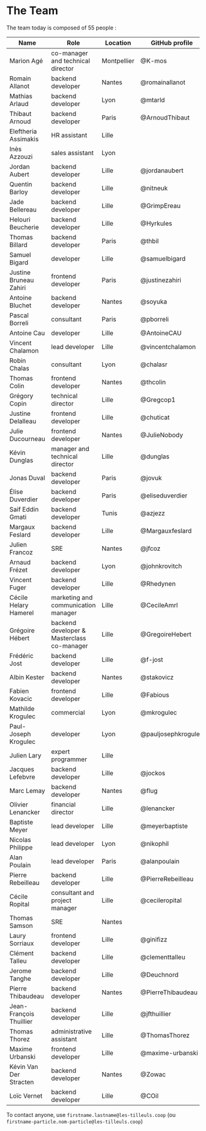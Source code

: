 # The Team

The team today is composed of 55 people :

| Name                    | Role                                       | Location    | GitHub profile      |
| ----------------------- | ------------------------------------------ | ----------- | ------------------- |
| Marion Agé              | co-manager and technical director          | Montpellier | @K-mos              |
| Romain Allanot          | backend developer                          | Nantes      | @romainallanot      |
| Mathias Arlaud          | backend developer                          | Lyon        | @mtarld             |
| Thibaut Arnoud          | backend developer                          | Paris       | @ArnoudThibaut      |
| Eleftheria Assimakis    | HR assistant                               | Lille       |                     |
| Inès Azzouzi            | sales assistant                            | Lyon        |                     |
| Jordan Aubert           | backend developer                          | Lille       | @jordanaubert       |
| Quentin Barloy          | backend developer                          | Lille       | @nitneuk            |
| Jade Bellereau          | backend developer                          | Lille       | @GrimpEreau         |
| Helouri Beucherie       | backend developer                          | Lille       | @Hyrkules           |
| Thomas Billard          | backend developer                          | Paris       | @thbil              |
| Samuel Bigard           | developer                                  | Lille       | @samuelbigard       |
| Justine Bruneau Zahiri  | frontend developer                         | Paris       | @justinezahiri      |
| Antoine Bluchet         | backend developer                          | Nantes      | @soyuka             |
| Pascal Borreli          | consultant                                 | Paris       | @pborreli           |
| Antoine Cau             | developer                                  | Lille       | @AntoineCAU         |
| Vincent Chalamon        | lead developer                             | Lille       | @vincentchalamon    |
| Robin Chalas            | consultant                                 | Lyon        | @chalasr            |
| Thomas Colin            | frontend developer                         | Nantes      | @thcolin            |
| Grégory Copin           | technical director                         | Lille       | @Gregcop1           |
| Justine Delalleau       | frontend developer                         | Lille       | @chuticat           |
| Julie Ducourneau        | frontend developer                         | Nantes      | @JulieNobody        |
| Kévin Dunglas           | manager and technical director             | Lille       | @dunglas            |
| Jonas Duval             | backend developer                          | Paris       | @jovuk              |
| Élise Duverdier         | backend developer                          | Paris       | @eliseduverdier     |
| Saif Eddin Gmati        | backend developer                          | Tunis       | @azjezz             |
| Margaux Feslard         | backend developer                          | Lille       | @Margauxfeslard     |
| Julien Francoz          | SRE                                        | Nantes      | @jfcoz              |
| Arnaud Frézet           | backend developer                          | Lyon        | @johnkrovitch       |
| Vincent Fuger           | backend developer                          | Lille       | @Rhedynen           |
| Cécile Helary Hamerel   | marketing and communication manager        | Lille       | @CecileAmrl         |
| Grégoire Hébert         | backend developer & Masterclass co-manager | Lille       | @GregoireHebert     |
| Frédéric Jost           | backend developer                          | Lille       | @f-jost             |
| Albin Kester            | backend developer                          | Nantes      | @stakovicz          |
| Fabien Kovacic          | frontend developer                         | Lille       | @Fabious            |
| Mathilde Krogulec       | commercial                                 | Lyon        | @mkrogulec          |
| Paul-Joseph Krogulec    | developer                                  | Lyon        | @pauljosephkrogulec |
| Julien Lary             | expert programmer                          | Lille       |                     |
| Jacques Lefebvre        | backend developer                          | Lille       | @jockos             |
| Marc Lemay              | backend developer                          | Nantes      | @flug               |
| Olivier Lenancker       | financial director                         | Lille       | @lenancker          |
| Baptiste Meyer          | lead developer                             | Lille       | @meyerbaptiste      |
| Nicolas Philippe        | lead developer                             | Lyon        | @nikophil           |
| Alan Poulain            | lead developer                             | Paris       | @alanpoulain        |
| Pierre Rebeilleau       | backend developer                          | Lille       | @PierreRebeilleau   |
| Cécile Ropital          | consultant and project manager             | Lille       | @cecileropital      |
| Thomas Samson           | SRE                                        | Nantes      |                     |
| Laury Sorriaux          | frontend developer                         | Lille       | @ginifizz           |
| Clément Talleu          | backend developer                          | Lille       | @clementtalleu      |
| Jerome Tanghe           | backend developer                          | Lille       | @Deuchnord          |
| Pierre Thibaudeau       | backend developer                          | Nantes      | @PierreThibaudeau   |
| Jean-François Thuillier | backend developer                          | Lille       | @jfthuillier        |
| Thomas Thorez           | administrative assistant                   | Lille       | @ThomasThorez       |
| Maxime Urbanski         | frontend developer                         | Lille       | @maxime-urbanski    |
| Kévin Van Der Stracten  | backend developer                          | Nantes      | @Zowac              |
| Loïc Vernet             | backend developer                          | Lille       | @COil               |

To contact anyone, use `firstname.lastname@les-tilleuls.coop` (ou `firstname-particle.nom-particle@les-tilleuls.coop`)
